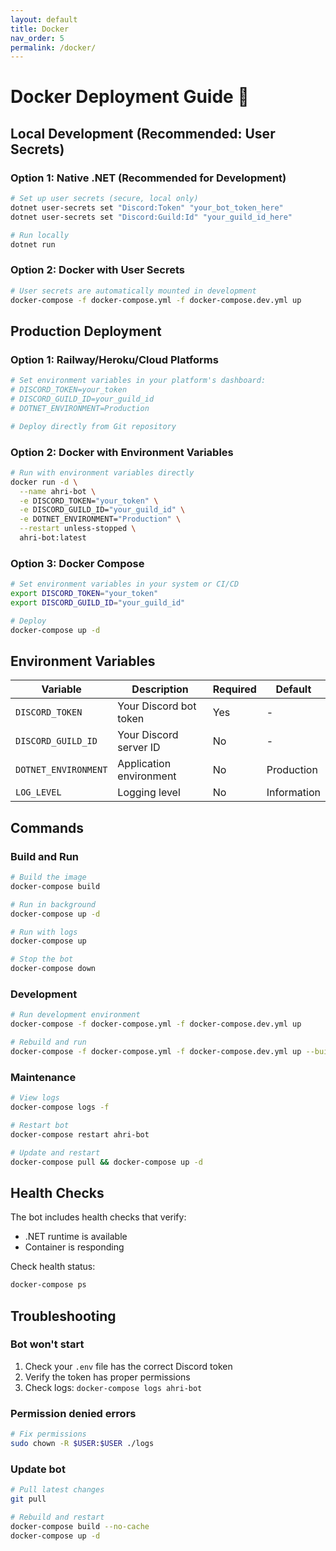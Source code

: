 ```yaml
---
layout: default
title: Docker
nav_order: 5
permalink: /docker/
---
```


# Docker Deployment Guide 🐳

## Local Development (Recommended: User Secrets)

### Option 1: Native .NET (Recommended for Development)
```bash
# Set up user secrets (secure, local only)
dotnet user-secrets set "Discord:Token" "your_bot_token_here"
dotnet user-secrets set "Discord:Guild:Id" "your_guild_id_here"

# Run locally
dotnet run
```

### Option 2: Docker with User Secrets
```bash
# User secrets are automatically mounted in development
docker-compose -f docker-compose.yml -f docker-compose.dev.yml up
```

## Production Deployment

### Option 1: Railway/Heroku/Cloud Platforms
```bash
# Set environment variables in your platform's dashboard:
# DISCORD_TOKEN=your_token
# DISCORD_GUILD_ID=your_guild_id
# DOTNET_ENVIRONMENT=Production

# Deploy directly from Git repository
```

### Option 2: Docker with Environment Variables
```bash
# Run with environment variables directly
docker run -d \
  --name ahri-bot \
  -e DISCORD_TOKEN="your_token" \
  -e DISCORD_GUILD_ID="your_guild_id" \
  -e DOTNET_ENVIRONMENT="Production" \
  --restart unless-stopped \
  ahri-bot:latest
```

### Option 3: Docker Compose
```bash
# Set environment variables in your system or CI/CD
export DISCORD_TOKEN="your_token"
export DISCORD_GUILD_ID="your_guild_id"

# Deploy
docker-compose up -d
```

## Environment Variables

| Variable | Description | Required | Default |
|----------|-------------|----------|---------|
| `DISCORD_TOKEN` | Your Discord bot token | Yes | - |
| `DISCORD_GUILD_ID` | Your Discord server ID | No | - |
| `DOTNET_ENVIRONMENT` | Application environment | No | Production |
| `LOG_LEVEL` | Logging level | No | Information |

## Commands

### Build and Run
```bash
# Build the image
docker-compose build

# Run in background
docker-compose up -d

# Run with logs
docker-compose up

# Stop the bot
docker-compose down
```

### Development
```bash
# Run development environment
docker-compose -f docker-compose.yml -f docker-compose.dev.yml up

# Rebuild and run
docker-compose -f docker-compose.yml -f docker-compose.dev.yml up --build
```

### Maintenance
```bash
# View logs
docker-compose logs -f

# Restart bot
docker-compose restart ahri-bot

# Update and restart
docker-compose pull && docker-compose up -d
```

## Health Checks

The bot includes health checks that verify:
- .NET runtime is available
- Container is responding

Check health status:
```bash
docker-compose ps
```

## Troubleshooting

### Bot won't start
1. Check your `.env` file has the correct Discord token
2. Verify the token has proper permissions
3. Check logs: `docker-compose logs ahri-bot`

### Permission denied errors
```bash
# Fix permissions
sudo chown -R $USER:$USER ./logs
```

### Update bot
```bash
# Pull latest changes
git pull

# Rebuild and restart
docker-compose build --no-cache
docker-compose up -d
```
